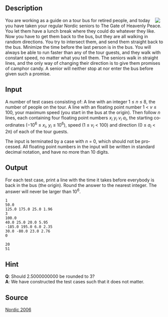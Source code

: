 <h2>Description</h2><img src="images/3029_1.jpg" align="right" hspace="10"><p>You are working as a guide on a tour bus for retired people, and today you have taken your regular Nordic seniors to The Gate of Heavenly Peace. You let them have a lunch break where they could do whatever they like. Now you have to get them back to the bus, but they are all walking in random directions. You try to intersect them, and send them straight back to the bus. Minimize the time before the last person is in the bus. You will always be able to run faster than any of the tour guests, and they walk with constant speed, no matter what you tell them. The seniors walk in straight lines, and the only way of changing their direction is to give them promises of camphor candy. A senior will neither stop at nor enter the bus before given such a promise.</p><h2>Input</h2><span lang="en-us"><p>A number of test cases consisting of: A line with an integer 1 ≤ <i>n</i> ≤ 8, the number of people on the tour. A line with an floating point number 1 &lt; <i>v</i> ≤ 100, your maximum speed (you start in the bus at the origin). Then follow <i>n</i> lines, each containing four floating point numbers <i>x<sub>i</sub> y<sub>i</sub> v<sub>i</sub> a<sub>i</sub></i>, the starting coordinates (−10<sup>6</sup> ≤ <i>x<sub>i</sub></i>, <i>y<sub>i</sub></i> ≤ 10<sup>6</sup>), speed (1 ≤ <i>v<sub>i</sub></i> &lt; 100) and direction (0 ≤ <i>a<sub>i</sub></i> &lt; 2π) of each of the tour guests.</p><p>The input is terminated by a case with <i>n</i> = 0, which should not be processed. All floating point numbers in the input will be written in standard decimal notation, and have no more than 10 digits.</p></span><h2>Output</h2><p>For each test case, print a line with the time it takes before everybody is back in the bus (the origin). Round the answer to the nearest integer. The answer will never be larger than 10<sup>6</sup>.</p><pre><code class="language-input1">1
50.0
125.0 175.0 25.0 1.96
3
100.0
40.0 25.0 20.0 5.95
-185.0 195.0 6.0 2.35
30.0 -80.0 23.0 2.76
0</code></pre><pre><code class="language-output1">20
51</code></pre><h2>Hint</h2><p><b>Q</b>: Should 2.5000000000 be rounded to 3?<br><b>A</b>: We have constructed the test cases such that it does not matter.</p><h2>Source</h2><a href="searchproblem?field=source&amp;key=Nordic+2006">Nordic 2006</a>